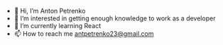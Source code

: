 - 👋 Hi, I’m Anton Petrenko
- 👀 I’m interested in getting enough knowledge to work as a developer 
- 🌱 I’m currently learning React
- 📫 How to reach me antpetrenko23@gmail.com

<!---
mantr88/mantr88 is a ✨ special ✨ repository because its `README.md` (this file) appears on your GitHub profile.
You can click the Preview link to take a look at your changes.
--->
